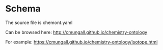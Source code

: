 # Schema

The source file is chemont.yaml

Can be browsed here: http://cmungall.github.io/chemistry-ontology

For example: https://cmungall.github.io/chemistry-ontology/Isotope.html
